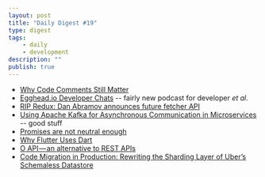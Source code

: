 ```yaml
---
layout: post
title: "Daily Digest #19"
type: digest
tags: 
    - daily
    - development
description: ""
publish: true
---
```


- [Why Code Comments Still Matter](https://cacm.acm.org/blogs/blog-cacm/225574-why-code-comments-still-matter/fulltext)
- [Egghead.io Developer Chats](https://egghead.simplecast.fm/) -- fairly new podcast for developer *et al*.
- [RIP Redux: Dan Abramov announces future fetcher API](https://react-etc.net/entry/rip-redux-dan-abramov-announces-future-fetcher)
- [Using Apache Kafka for Asynchronous Communication in Microservices](https://blog.codeship.com/using-apache-kafka-for-asynchronous-communication-in-microservices/)  -- good stuff
- [Promises are not neutral enough](https://staltz.com/promises-are-not-neutral-enough.html)
- [Why Flutter Uses Dart](https://hackernoon.com/why-flutter-uses-dart-dd635a054ebf)
- [O API — an alternative to REST APIs](https://hackernoon.com/o-api-an-alternative-to-rest-apis-e9a2ed53b93c)
- [Code Migration in Production: Rewriting the Sharding Layer of Uber’s Schemaless Datastore](https://eng.uber.com/schemaless-rewrite/)